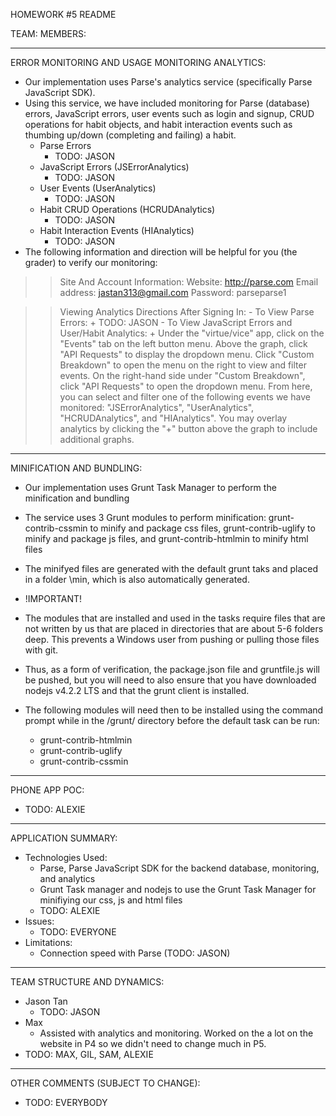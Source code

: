 HOMEWORK #5 README

TEAM: 
MEMBERS: 

------------------------------------------------------------------

ERROR MONITORING AND USAGE MONITORING ANALYTICS:
- Our implementation uses Parse's analytics service (specifically Parse JavaScript SDK). 
- Using this service, we have included monitoring for Parse (database) errors, JavaScript errors, user events such as login and signup, CRUD operations for habit objects, and habit interaction events such as thumbing up/down (completing and failing) a habit.
	- Parse Errors
		- TODO: JASON
	- JavaScript Errors (JSErrorAnalytics)
		- TODO: JASON
	- User Events (UserAnalytics)
		- TODO: JASON
	- Habit CRUD Operations (HCRUDAnalytics)
		- TODO: JASON
	- Habit Interaction Events (HIAnalytics)
		- TODO: JASON
- The following information and direction will be helpful for you (the grader) to verify our monitoring:

>> Site And Account Information: 
Website: http://parse.com
Email address: jastan313@gmail.com
Password: parseparse1

>> Viewing Analytics Directions After Signing In:
	- To View Parse Errors:
		+ TODO: JASON
	- To View JavaScript Errors and User/Habit Analytics:
		+ Under the "virtue/vice" app, click on the "Events" tab on the left button menu. Above the graph, click "API Requests" to display the dropdown menu. Click "Custom Breakdown" to open the menu on the right to view and filter events. On the right-hand side under "Custom Breakdown", click "API Requests" to open the dropdown menu. From here, you can select and filter one of the following events we have monitored: "JSErrorAnalytics", "UserAnalytics", "HCRUDAnalytics", and "HIAnalytics". You may overlay analytics by clicking the "+" button above the graph to include additional graphs.

------------------------------------------------------------------

MINIFICATION AND BUNDLING:
- Our implementation uses Grunt Task Manager to perform the minification and bundling
- The service uses 3 Grunt modules to perform minification: grunt-contrib-cssmin to minify and package css files, grunt-contrib-uglify to minify and package js files, and grunt-contrib-htmlmin to minify html files
- The minifyed files are generated with the default grunt taks and placed in a folder \min, which is also automatically generated.

- !IMPORTANT! 
- The modules that are installed and used in the tasks require files that are not written by us that are placed in directories that are about 5-6 folders deep. This prevents a Windows user from pushing or pulling those files with git. 
- Thus, as a form of verification, the package.json file and gruntfile.js will be pushed, but you will need to also ensure that you have downloaded nodejs v4.2.2 LTS and that the grunt client is installed.
- The following modules will need then to be installed using the command prompt while in the /grunt/ directory before the default task can be run:
	- grunt-contrib-htmlmin
	- grunt-contrib-uglify
	- grunt-contrib-cssmin

------------------------------------------------------------------

PHONE APP POC:
- TODO: ALEXIE

------------------------------------------------------------------

APPLICATION SUMMARY:
- Technologies Used:
	- Parse, Parse JavaScript SDK for the backend database, monitoring, and analytics
	- Grunt Task manager and nodejs to use the Grunt Task Manager for minifiying our css, js and html files
	- TODO: ALEXIE
- Issues:
	- TODO: EVERYONE
- Limitations:
	- Connection speed with Parse (TODO: JASON)

------------------------------------------------------------------

TEAM STRUCTURE AND DYNAMICS:
- Jason Tan
	- TODO: JASON
- Max
	- Assisted with analytics and monitoring. Worked on the a lot on the website in P4 so we didn't need to change much in P5. 
- TODO: MAX, GIL, SAM, ALEXIE

------------------------------------------------------------------

OTHER COMMENTS (SUBJECT TO CHANGE):
- TODO: EVERYBODY
